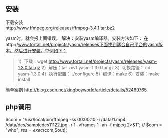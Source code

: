 ## 安装 ##
下载安装     
	http://www.ffmpeg.org/releases/ffmpeg-3.4.1.tar.bz2


yasm时，就会报上面错误。
解决：安装yasm编译器。安装方法如下：
在http://www.tortall.net/projects/yasm/releases下面找到适合自己平台的yasm版本。然后进行安装。举例如下：     
> 	1）下载：wget http://www.tortall.net/projects/yasm/releases/yasm-1.3.0.tar.gz
> 	2）解压：tar zxvf yasm-1.3.0.tar.gz
> 	3）切换路径： cd yasm-1.3.0
> 	4）执行配置： ./configure
> 	5）编译：make
> 	6）安装：make install

简单案例
http://blog.csdn.net/kingboyworld/article/details/52469765



## php调用

$com = "/usr/local/bin/ffmpeg -ss 00:00:10  -i /data/1.mp4  /data/dcs/sampledcs11122.jpg  -r 1 -vframes 1 -an -f mjpeg 2>&1";
// $com = "who";
$res = exec($com,$out);


